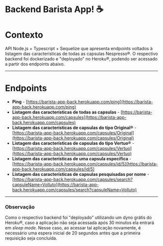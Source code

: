 # Backend Barista App! :coffee:

# Contexto

API Node.js + Typescript + Sequelize que apresenta endpoints voltados à listagem das características de todas as capsulas Nespresso®.
O respectivo backend foi dockerizado e "deployado" no Heroku®, podendo ser acessado a partir dos endpoints abaixo.

---

# Endpoints

 - **Ping** - [https://barista-app-back.herokuapp.com/ping](https://barista-app-back.herokuapp.com/ping)
 - **Listagem das características de todas as capsulas** - [https://barista-app-back.herokuapp.com/capsules](https://barista-app-back.herokuapp.com/capsules)
 - **Listagem das características de capsulas do tipo Original®** - [https://barista-app-back.herokuapp.com/capsules/Original](https://barista-app-back.herokuapp.com/capsules/Original)
 - **Listagem das características de capsulas do tipo Vertuo®** - [https://barista-app-back.herokuapp.com/capsules/Vertuo](https://barista-app-back.herokuapp.com/capsules/Vertuo)
 - **Listagem das características de uma capsula específica** - [https://barista-app-back.herokuapp.com/capsules/id/5](https://barista-app-back.herokuapp.com/capsules/id/5)
 - **Listagem das características de capsulas pesquisadas por nome** - [https://barista-app-back.herokuapp.com/capsules/search?capsuleName=Volluto](https://barista-app-back.herokuapp.com/capsules/search?capsuleName=Volluto)
---

### Observação

Como o respectivo backend foi "deployado" utilizando um dyno grátis do Heroku®, caso a aplicação não seja acessada após 30 minutos ela entrará em _sleep mode_.
Nesse caso, ao acessar tal aplicação novamente, é necessário uma espera inicial de 20 segundos antes que a primeira requisição seja concluída.
